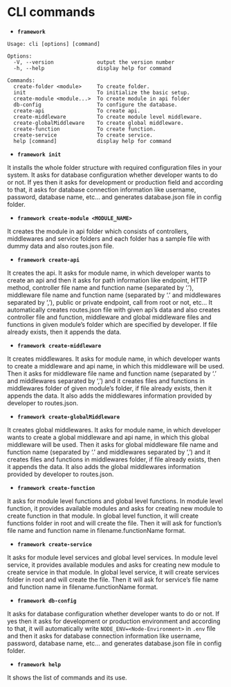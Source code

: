 #	CLI commands

*   **`framework`**

```
Usage: cli [options] [command]

Options:
  -V, --version              output the version number
  -h, --help                 display help for command

Commands:
  create-folder <module>     To create folder.
  init                       To initialize the basic setup.
  create-module <module...>  To create module in api folder
  db-config                  To configure the database.
  create-api                 To create api.
  create-middleware          To create module level middleware.
  create-globalMiddleware    To create global middleware.
  create-function            To create function.
  create-service             To create service.
  help [command]             display help for command
```

*	**`framework init`**

It installs the whole folder structure with required configuration files in your system. It asks for database configuration whether developer wants to do or not. If yes then it asks for development or production field and according to that, it asks for database connection information like username, password, database name, etc… and generates database.json file in config folder. 

*	**`framework create-module <MODULE_NAME>`**

It creates the module in api folder which consists of controllers, middlewares and service folders and each folder has a sample file with dummy data and also routes.json file.

*	**`framework create-api`**

It creates the api. It asks for module name, in which developer wants to create an api and then it asks for path information like endpoint, HTTP method, controller file name and function name (separated by ‘.’), middleware file name and function name (separated by ‘.’ and middlewares separated by ‘,’), public or private endpoint, call from root or not, etc… It automatically creates routes.json file with given api’s data and also creates controller file and function, middleware and global middleware files and functions in given module’s folder which are specified by developer. If file already exists, then it appends the data.

*	**`framework create-middleware`**

It creates middlewares. It asks for module name, in which developer wants to create a middleware and api name, in which this middleware will be used. Then it asks for middleware file name and function name (separated by ‘.’ and middlewares separated by ‘,’) and it creates files and functions in middlewares folder of given module’s folder, if file already exists, then it appends the data. It also adds the middlewares information provided by developer to routes.json.

*	**`framework create-globalMiddleware`**

It creates global middlewares. It asks for module name, in which developer wants to create a global middleware and api name, in which this global middleware will be used. Then it asks for global middleware file name and function name (separated by ‘.’ and middlewares separated by ‘,’) and it creates files and functions in middlewares folder, if file already exists, then it appends the data. It also adds the global middlewares information provided by developer to routes.json.

*	**`framework create-function`**

It asks for module level functions and global level functions. In module level function, it provides available modules and asks for creating new module to create function in that module. In global level function, it will create functions folder in root and will create the file. Then it will ask for function’s file name and function name in filename.functionName format.

*	**`framework create-service`**

It asks for module level services and global level services. In module level service, it provides available modules and asks for creating new module to create service in that module. In global level service, it will create services folder in root and will create the file. Then it will ask for service’s file name and function name in filename.functionName format.
 
*	**`framework db-config`**

It asks for database configuration whether developer wants to do or not. If yes then it asks for development or production environment and according to that, it will automatically write `NODE_ENV=<Node-Environment>` in `.env` file and then it asks for database connection information like username, password, database name, etc… and generates database.json file in config folder.

*	**`framework help`**

It shows the list of commands and its use.